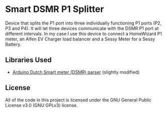 # Smart DSMR P1 Splitter

Device that splits the P1 port into three individually functioning P1 ports (P2, P3 and P4).
It will let three devices communicate with the DSMR P1 port at different intervals.
In my case I use this device to connect a HomeWizard P1 meter, an Alfen EV Charger load balancer and a Sessy Meter for a Sessy Battery.

## Libraries Used

+ [Arduino Dutch Smart meter (DSMR) parser](https://github.com/matthijskooijman/arduino-dsmr) (slightly modified)

License
-------
All of the code in this project is licensed under the GNU General Public License v3.0 (GNU GPLv3) license.
